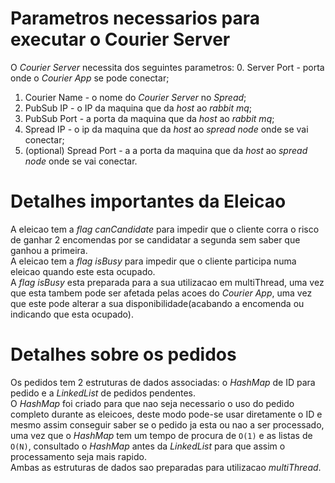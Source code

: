 # Parametros necessarios para executar o Courier Server

O *Courier Server* necessita dos seguintes parametros:
0. Server Port - porta onde o *Courier App* se pode conectar;
1. Courier Name - o nome do *Courier Server* no *Spread*;
2. PubSub IP - o IP da maquina que da *host* ao *rabbit mq*;
3. PubSub Port - a porta da maquina que da *host* ao *rabbit mq*;
4. Spread IP - o ip da maquina que da *host* ao *spread node* onde se vai conectar;
5. (optional) Spread Port - a a porta da maquina que da *host* ao *spread node* onde se vai conectar.

# Detalhes importantes da Eleicao

A eleicao tem a *flag canCandidate* para impedir que o cliente corra o risco de ganhar 2 encomendas por se 
candidatar a segunda sem saber que ganhou a primeira.   
A eleicao tem a *flag isBusy* para impedir que o cliente participa numa eleicao quando este esta ocupado.   
A *flag isBusy* esta preparada para a sua utilizacao em multiThread, uma vez que esta tambem pode ser afetada
pelas acoes do *Courier App*, uma vez que este pode alterar a sua disponibilidade(acabando a encomenda ou indicando
que esta ocupado).

# Detalhes sobre os pedidos

Os pedidos tem 2 estruturas de dados associadas: o *HashMap* de ID para pedido e a *LinkedList* de pedidos pendentes.    
O *HashMap* foi criado para que nao seja necessario o uso do pedido completo durante as eleicoes, deste modo 
pode-se usar diretamente o ID e mesmo assim conseguir saber se o pedido ja esta ou nao a ser processado, 
uma vez que o *HashMap* tem um tempo de procura de `O(1)` e as listas de `O(N)`, consultado o *HashMap* antes da 
*LinkedList* para que assim o processamento seja mais rapido.    
Ambas as estruturas de dados sao preparadas para utilizacao *multiThread*.